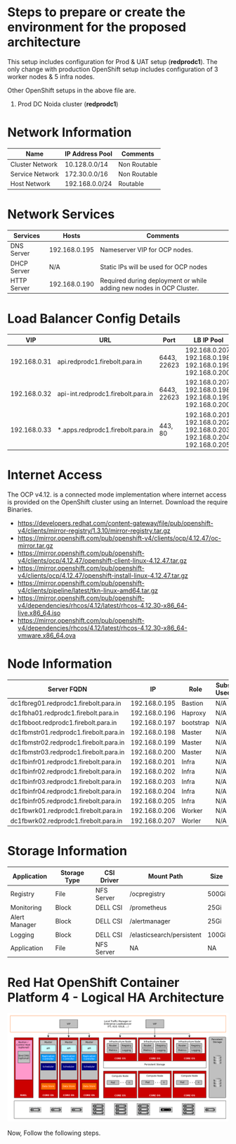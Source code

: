 # Steps to prepare or create the environment for the proposed architecture

This setup includes configuration for Prod & UAT setup (**redprodc1**). The only change with production OpenShift setup includes configuration of 3 worker nodes & 5 infra nodes.

Other OpenShift setups in the above file are.


1. Prod DC Noida 	 cluster (**redprodc1**)

# Network Information



|Name     |IP Address Pool | Comments  |
|---------|----------------|-----------|
|Cluster Network   | 10.128.0.0/14  | Non Routable |
|Service Network   | 172.30.0.0/16  | Non Routable |
|Host Network      | 192.168.0.0/24 |  Routable    |



# Network Services


|Services     | Hosts | Comments  |
|---------|----------------|-----------|
|DNS Server    | 192.168.0.195  | Nameserver VIP for OCP nodes. |
|DHCP Server   | N/A            | Static IPs will be used for OCP nodes |
|HTTP Server   | 192.168.0.190  | Required during deployment or while adding new nodes in OCP Cluster.    |


# Load Balancer Config Details


|VIP             |    URL                        | Port        | LB IP Pool                                                 | Type                          | 
|----------------|-------------------------------|-------------|------------------------------------------------------------|-------------------------------|
|192.168.0.31   | api.redprodc1.firebolt.para.in    | 6443, 22623 | 192.168.0.207, 192.168.0.198, 192.168.0.199, 192.168.0.200 | Passthrough (layer 4 routing) |
|192.168.0.32   | api-int.redprodc1.firebolt.para.in| 6443, 22623 | 192.168.0.207, 192.168.0.198, 192.168.0.199, 192.168.0.200 | Passthrough (layer 4 routing) |
|192.168.0.33   | *.apps.redprodc1.firebolt.para.in | 443, 80     | 192.168.0.201, 192.168.0.202, 192.168.0.203, 192.168.0.204, 192.168.0.205            | Passthrough (layer 4 routing) |

# Internet Access

The OCP v4.12. is a connected mode implementation where internet access is provided on the OpenShift cluster using an Internet. Download the require Binaries. 

- https://developers.redhat.com/content-gateway/file/pub/openshift-v4/clients/mirror-registry/1.3.10/mirror-registry.tar.gz
- https://mirror.openshift.com/pub/openshift-v4/clients/ocp/4.12.47/oc-mirror.tar.gz
- https://mirror.openshift.com/pub/openshift-v4/clients/ocp/4.12.47/openshift-client-linux-4.12.47.tar.gz
- https://mirror.openshift.com/pub/openshift-v4/clients/ocp/4.12.47/openshift-install-linux-4.12.47.tar.gz
- https://mirror.openshift.com/pub/openshift-v4/clients/pipeline/latest/tkn-linux-amd64.tar.gz
- https://mirror.openshift.com/pub/openshift-v4/dependencies/rhcos/4.12/latest/rhcos-4.12.30-x86_64-live.x86_64.iso
- https://mirror.openshift.com/pub/openshift-v4/dependencies/rhcos/4.12/latest/rhcos-4.12.30-x86_64-vmware.x86_64.ova

# Node Information

|Server FQDN           |    IP                        | Role         | Subs Used                                                  |  OS                           | 
|----------------------|------------------------------|--------------|------------------------------------------------------------|-------------------------------|
dc1fbreg01.redprodc1.firebolt.para.in | 192.168.0.195  | Bastion | N/A | RHCOS
dc1fbha01.redprodc1.firebolt.para.in  | 192.168.0.196  | Haproxy | N/A | RHCOS
dc1fbboot.redprodc1.firebolt.para.in  | 192.168.0.197  | bootstrap | N/A | RHCOS
dc1fbmstr01.redprodc1.firebolt.para.in | 192.168.0.198 | Master | N/A | RHCOS
dc1fbmstr02.redprodc1.firebolt.para.in | 192.168.0.199 | Master | N/A | RHCOS
dc1fbmstr03.redprodc1.firebolt.para.in | 192.168.0.200 | Master | N/A | RHCOS
dc1fbinfr01.redprodc1.firebolt.para.in | 192.168.0.201 | Infra | N/A | RHCOS
dc1fbinfr02.redprodc1.firebolt.para.in | 192.168.0.202 | Infra | N/A | RHCOS
dc1fbinfr03.redprodc1.firebolt.para.in | 192.168.0.203 | Infra | N/A | RHCOS
dc1fbinfr04.redprodc1.firebolt.para.in | 192.168.0.204 | Infra | N/A | RHCOS
dc1fbinfr05.redprodc1.firebolt.para.in | 192.168.0.205 | Infra | N/A | RHCOS
dc1fbwrk01.redprodc1.firebolt.para.in  | 192.168.0.206 | Worker | N/A | RHCOS
dc1fbwrk02.redprodc1.firebolt.para.in  | 192.168.0.207 | Worler | N/A | RHCOS


# Storage Information

| Application          | Storage Type                 | CSI Driver   | Mount Path         | Size              |
|----------------------|------------------------------|--------------|--------------------|-------------------|
| Registry             | File                         |  NFS Server  | /ocpregistry       | 500Gi             |
| Monitoring           | Block                        |  DELL CSI    | /prometheus        | 25Gi              |
| Alert Manager        | Block                        |  DELL CSI    | /alertmanager      | 25Gi              |
| Logging              | Block                        |  DELL CSI    |/elasticsearch/persistent  | 100Gi     |
| Application          | File                         |  NFS Server  | NA                 |   NA              |


# Red Hat OpenShift Container Platform 4 - Logical HA Architecture

![Alt text](ocp-4-cluster-diagrams-on-prem-1.png)


Now, Follow the following steps.